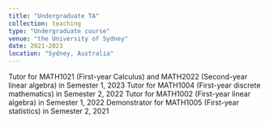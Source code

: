 ```yaml
---
title: "Undergraduate TA"
collection: teaching
type: "Undergraduate course"
venue: "the University of Sydney"
date: 2021-2023
location: "Sydney, Australia"
---
```


Tutor for MATH1021 (First-year Calculus) and MATH2022 (Second-year linear algebra) in Semester 1, 2023
Tutor for MATH1004 (First-year discrete mathematics) in Semester 2, 2022
Tutor for MATH1002 (First-year linear algebra) in Semester 1, 2022
Demonstrator for MATH1005 (First-year statistics) in Semester 2, 2021
